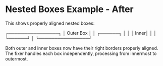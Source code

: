 # Nested Boxes Example - After

This shows properly aligned nested boxes:

┌────────────────┐
│ Outer Box      │
│  ┌──────┐      │
│  │ Inner│      │
│  └──────┘      │
└────────────────┘

Both outer and inner boxes now have their right borders properly aligned.
The fixer handles each box independently, processing from innermost to outermost.
